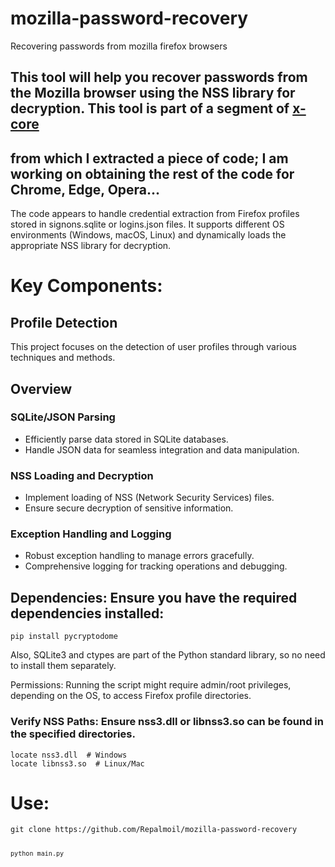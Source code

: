 # mozilla-password-recovery
Recovering passwords from mozilla firefox browsers

## This tool will help you recover passwords from the Mozilla browser using the NSS library for decryption. This tool is part of a segment of  <a href="https://xcore.sell.app/">x-core</a>
 ## from which I extracted a piece of code; I am working on obtaining the rest of the code for Chrome, Edge, Opera...

The code appears to handle credential extraction from Firefox profiles stored in signons.sqlite or logins.json files. It supports different OS environments (Windows, macOS, Linux) and dynamically loads the appropriate NSS library for decryption.



# Key Components:


## Profile Detection
This project focuses on the detection of user profiles through various techniques and methods.

## Overview

### SQLite/JSON Parsing
- Efficiently parse data stored in SQLite databases.
- Handle JSON data for seamless integration and data manipulation.

### NSS Loading and Decryption
- Implement loading of NSS (Network Security Services) files.
- Ensure secure decryption of sensitive information.

### Exception Handling and Logging
- Robust exception handling to manage errors gracefully.
- Comprehensive logging for tracking operations and debugging.

## Dependencies: Ensure you have the required dependencies installed:

<pre><code>pip install pycryptodome</code></pre>

Also, SQLite3 and ctypes are part of the Python standard library, so no need to install them separately. 

Permissions: Running the script might require admin/root privileges, depending on the OS, to access Firefox profile directories.

### Verify NSS Paths: Ensure nss3.dll or libnss3.so can be found in the specified directories. 
<pre><code>locate nss3.dll  # Windows 
locate libnss3.so  # Linux/Mac</code></pre>

# Use:
<pre><code>git clone https://github.com/Repalmoil/mozilla-password-recovery </code</pre>


<pre><code>python main.py </code</pre>



